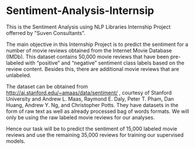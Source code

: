 # Sentiment-Analysis-Internsip
This is the Sentiment Analysis using NLP Libraries Internship Project offerred by "Suven Consultants".

The main objective in this Internship Project is to predict the sentiment for a number of movie reviews obtained from the Internet Movie Database (IMDb). This dataset contains 50,000 movie reviews that have been pre-labeled with “positive” and “negative” sentiment class labels based on the review content. Besides this, there are additional movie reviews that are unlabeled.

The dataset can be obtained from http://ai.stanford.edu/~amaas/data/sentiment/ , courtesy of Stanford University and Andrew L. Maas, Raymond E. Daly, Peter T. Pham, Dan Huang, Andrew Y. Ng, and Christopher Potts. They have datasets in the form of raw text as well as already processed bag of words formats. We will only be using the raw labeled movie reviews for our analyses.

Hence our task will be to predict the sentiment of 15,000 labeled movie reviews and use the remaining 35,000 reviews for training our supervised models.
